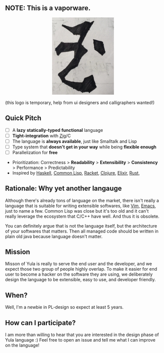 ## NOTE: This is a vaporware.

<!-- ![Logo for Yula](assets/logo.jpg) { height = 300px; } -->
<div align="center">
    <img alt="logo for Yula" src="assets/logo.jpg" width="200px" />
</div>

(this logo is temporary, help from ui designers and calligraphers wanted!)

## Quick Pitch
- [ ] A **lazy** **statically-typed** **functional** language
- [ ] **Tight-integration** with [Zig](https://ziglang.org/)/C
- [ ] The language is **always available**, just like Smalltalk and Lisp
- [ ] Type system that **doesn't get in your way** while being **flexible enough**
- [ ] Parallelization for **free**
- Prioritization: Correctness > **Readability** > **Extensibility** > **Consistency** > Performance > Predictability
- Inspired by [Haskell](https://www.haskell.org/), [Common Lisp](https://lisp-lang.org/), [Racket](https://racket-lang.org/), [Clojure](https://clojure.org/), [Elixir](https://elixir-lang.org/), [Rust](https://www.rust-lang.org/), 

## Rationale: Why yet another langauge

Although there's already tons of language on the market, there isn't really a language that is suitable for writing extensible softwares, like [Vim](https://www.vim.org/), [Emacs](https://www.gnu.org/software/emacs/), just to name a few. Common Lisp was close but it's too old and it can't really leverage the ecosystem that C/C++ have well. And thus it is obsolete.

You can definitely argue that is not the language itself, but the architecture of your softwares that matters. Then all managed code should be written in plain old java because language doesn't matter.

## Mission

Misson of Yula is really to serve the end user and the developer, and we expect those two group of people highly overlap. To make it easier for end user to become a hacker on the software they are using, we deliberately design the language to be extensible, easy to use, and developer friendly.

## When?

Well, I'm a newbie in PL-design so expect at least 5 years.

## How can I participate?

I am more than willing to hear that you are interested in the design phase of Yula language :) Feel free to open an issue and tell me what I can improve on the language!
